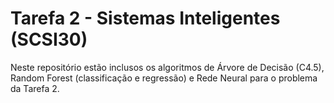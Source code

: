 # Tarefa 2 - Sistemas Inteligentes (SCSI30)
Neste repositório estão inclusos os algoritmos de Árvore de Decisão (C4.5), Random Forest (classificação e regressão) e Rede Neural para o problema da Tarefa 2.